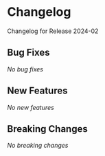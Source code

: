 # Changelog

Changelog for Release 2024-02

## Bug Fixes

*No bug fixes*

## New Features

*No new features*

## Breaking Changes

*No breaking changes*